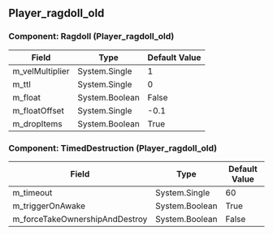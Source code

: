 ## Player_ragdoll_old

### Component: Ragdoll (Player_ragdoll_old)

|Field|Type|Default Value|
|---|---|---|
|m_velMultiplier|System.Single|1|
|m_ttl|System.Single|0|
|m_float|System.Boolean|False|
|m_floatOffset|System.Single|-0.1|
|m_dropItems|System.Boolean|True|

### Component: TimedDestruction (Player_ragdoll_old)

|Field|Type|Default Value|
|---|---|---|
|m_timeout|System.Single|60|
|m_triggerOnAwake|System.Boolean|True|
|m_forceTakeOwnershipAndDestroy|System.Boolean|False|

